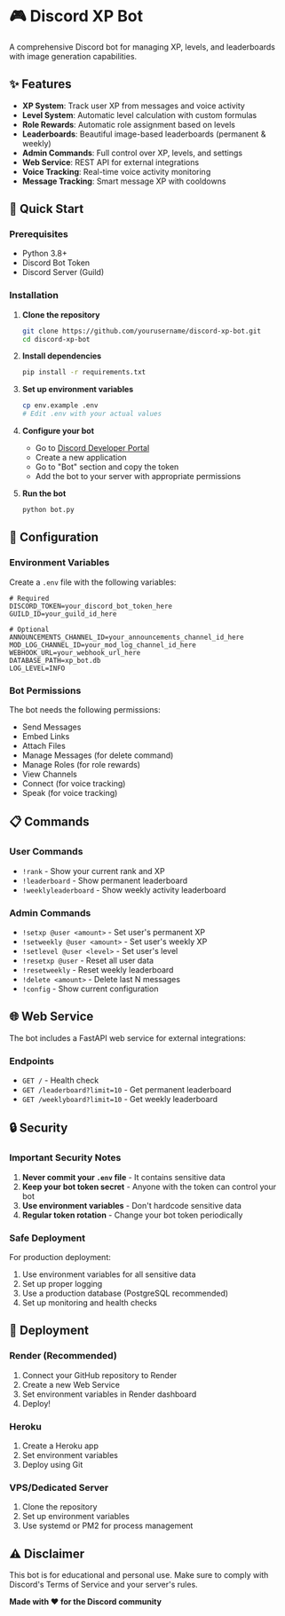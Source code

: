 # 🎮 Discord XP Bot

A comprehensive Discord bot for managing XP, levels, and leaderboards with image generation capabilities.

## ✨ Features

- **XP System**: Track user XP from messages and voice activity
- **Level System**: Automatic level calculation with custom formulas
- **Role Rewards**: Automatic role assignment based on levels
- **Leaderboards**: Beautiful image-based leaderboards (permanent & weekly)
- **Admin Commands**: Full control over XP, levels, and settings
- **Web Service**: REST API for external integrations
- **Voice Tracking**: Real-time voice activity monitoring
- **Message Tracking**: Smart message XP with cooldowns

## 🚀 Quick Start

### Prerequisites

- Python 3.8+
- Discord Bot Token
- Discord Server (Guild)

### Installation

1. **Clone the repository**
   ```bash
   git clone https://github.com/yourusername/discord-xp-bot.git
   cd discord-xp-bot
   ```

2. **Install dependencies**
   ```bash
   pip install -r requirements.txt
   ```

3. **Set up environment variables**
   ```bash
   cp env.example .env
   # Edit .env with your actual values
   ```

4. **Configure your bot**
   - Go to [Discord Developer Portal](https://discord.com/developers/applications)
   - Create a new application
   - Go to "Bot" section and copy the token
   - Add the bot to your server with appropriate permissions

5. **Run the bot**
   ```bash
   python bot.py
   ```

## 🔧 Configuration

### Environment Variables

Create a `.env` file with the following variables:

```env
# Required
DISCORD_TOKEN=your_discord_bot_token_here
GUILD_ID=your_guild_id_here

# Optional
ANNOUNCEMENTS_CHANNEL_ID=your_announcements_channel_id_here
MOD_LOG_CHANNEL_ID=your_mod_log_channel_id_here
WEBHOOK_URL=your_webhook_url_here
DATABASE_PATH=xp_bot.db
LOG_LEVEL=INFO
```

### Bot Permissions

The bot needs the following permissions:
- Send Messages
- Embed Links
- Attach Files
- Manage Messages (for delete command)
- Manage Roles (for role rewards)
- View Channels
- Connect (for voice tracking)
- Speak (for voice tracking)

## 📋 Commands

### User Commands
- `!rank` - Show your current rank and XP
- `!leaderboard` - Show permanent leaderboard
- `!weeklyleaderboard` - Show weekly activity leaderboard

### Admin Commands
- `!setxp @user <amount>` - Set user's permanent XP
- `!setweekly @user <amount>` - Set user's weekly XP
- `!setlevel @user <level>` - Set user's level
- `!resetxp @user` - Reset all user data
- `!resetweekly` - Reset weekly leaderboard
- `!delete <amount>` - Delete last N messages
- `!config` - Show current configuration

## 🌐 Web Service

The bot includes a FastAPI web service for external integrations:

### Endpoints
- `GET /` - Health check
- `GET /leaderboard?limit=10` - Get permanent leaderboard
- `GET /weeklyboard?limit=10` - Get weekly leaderboard



## 🔒 Security

### Important Security Notes

1. **Never commit your `.env` file** - It contains sensitive data
2. **Keep your bot token secret** - Anyone with the token can control your bot
3. **Use environment variables** - Don't hardcode sensitive data
4. **Regular token rotation** - Change your bot token periodically

### Safe Deployment

For production deployment:
1. Use environment variables for all sensitive data
2. Set up proper logging
3. Use a production database (PostgreSQL recommended)
4. Set up monitoring and health checks

## 🚀 Deployment

### Render (Recommended)
1. Connect your GitHub repository to Render
2. Create a new Web Service
3. Set environment variables in Render dashboard
4. Deploy!

### Heroku
1. Create a Heroku app
2. Set environment variables
3. Deploy using Git

### VPS/Dedicated Server
1. Clone the repository
2. Set up environment variables
3. Use systemd or PM2 for process management

## ⚠️ Disclaimer

This bot is for educational and personal use. Make sure to comply with Discord's Terms of Service and your server's rules.



**Made with ❤️ for the Discord community**

